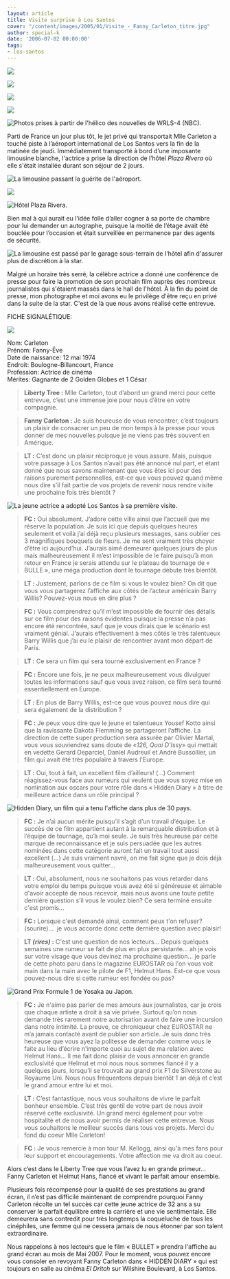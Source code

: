 ```yaml
---
layout: article
title: Visite surprise à Los Santos
cover: "/content/images/2005/01/Visite_-_Fanny_Carleton_titre.jpg"
author: special-k
date: '2006-07-02 00:00:00'
tags:
- los-santos
---
```


![](  /content/images/2005/01/Visite_-_aeroport_arrive.jpg)

![](  /content/images/2005/01/Visite_-_limo_autoroute.jpg)

![](  /content/images/2005/01/Visite_-_limo_downtown_1.jpg)

![](  /content/images/2005/01/Visite_-_limo_downtown_2.jpg)

![Photos prises à partir de l'hélico des nouvelles de WRLS-4 (NBC).](  /content/images/2005/01/Visite_-_limo_arrive_hotel.jpg)

Parti de France un jour plus tôt, le jet privé qui transportait Mlle Carleton a touché piste à l’aéroport international de Los Santos vers la fin de la matinée de jeudi. Immédiatement transporté à bord d’une imposante limousine blanche, l'actrice a prise la direction de l’hôtel _Plaza Rivera_ où elle s'était installée durant son séjour de 2 jours.

![La limousine passant la guérite de l'aéroport.](  /content/images/2005/01/Visite_-_limo_sortie_aeroport.jpg)

![](  /content/images/2005/01/Visite_-_hotel_plaza_rivera.jpg)

![Hôtel Plaza Rivera.](  /content/images/2005/01/Visite_-_hotel_balcon.jpg)

Bien mal à qui aurait eu l’idée folle d’aller cogner à sa porte de chambre pour lui demander un autographe, puisque la moitié de l’étage avait été bouclée pour l’occasion et était surveillée en permanence par des agents de sécurité.

![La limousine est passé par le garage sous-terrain de l'hôtel afin d'assurer plus de discrétion à la star.](  /content/images/2005/01/Visite_-_limo_hotel_garage_cam.jpg)

Malgré un horaire très serré, la célèbre actrice a donné une conférence de presse pour faire la promotion de son prochain film auprès des nombreux journalistes qui s'étaient massés dans le hall de l'hôtel. À la fin du point de presse, mon photographe et moi avons eu le privilège d'être reçu en privé dans la suite de la star. C'est de là que nous avons réalisé cette entrevue.

FICHE SIGNALÉTIQUE:

![](  /content/images/2005/01/Visite_-_Fanny_Carleton.jpg)

Nom: Carleton  
Prénom: Fanny-Êve  
Date de naissance: 12 mai 1974  
Endroit: Boulogne-Billancourt, France  
Profession: Actrice de cinéma  
Mérites: Gagnante de 2 Golden Globes et 1 César

> **Liberty Tree&nbsp;:** Mlle Carleton, tout d’abord un grand merci pour cette entrevue, c’est une immense joie pour nous d’être en votre compagnie.

> **Fanny Carleton :** Je suis heureuse de vous rencontrer, c’est toujours un plaisir de consacrer un peu de mon temps à la presse pour vous donner de mes nouvelles puisque je ne viens pas très souvent en Amérique.

> **LT&nbsp;:** C’est donc un plaisir réciproque je vous assure. Mais, puisque votre passage à Los Santos n’avait pas été annoncé nul part, et étant donné que nous savons maintenant que vous êtes ici pour des raisons purement personnelles, est-ce que vous pouvez quand même nous dire s’il fait partie de vos projets de revenir nous rendre visite une prochaine fois très bientôt ?

![La jeune actrice a adopté Los Santos à sa première visite.](  /content/images/2005/01/Visite_-_Fanny_balcon_hotel.jpg)

> **FC&nbsp;:** Oui absolument. J’adore cette ville ainsi que l’accueil que me réserve la population. Je suis ici que depuis quelques heures seulement et voilà j’ai déjà reçu plusieurs messages, sans oublier ces 3 magnifiques bouquets de fleurs. Je me sent vraiment très choyer d’être ici aujourd’hui. J’aurais aimé demeurer quelques jours de plus mais malheureusement il m’est impossible de le faire puisqu’à mon retour en France je serais attendu sur le plateau de tournage de « BULLE », une méga production dont le tournage débute très bientôt.

> **LT&nbsp;:** Justement, parlons de ce film si vous le voulez bien? On dit que vous vous partagerez l’affiche aux côtés de l’acteur américain Barry Willis? Pouvez-vous nous en dire plus ?

> **FC&nbsp;:** Vous comprendrez qu’il m’est impossible de fournir des détails sur ce film pour des raisons évidentes puisque la presse n’a pas encore été rencontrée, sauf que je vous dirais que le scénario est vraiment génial. J’aurais effectivement à mes côtés le très talentueux Barry Willis que j’ai eu le plaisir de rencontrer avant mon départ de Paris.

> **LT&nbsp;:** Ce sera un film qui sera tourné exclusivement en France ?

> **FC&nbsp;:** Encore une fois, je ne peux malheureusement vous divulguer toutes les informations sauf que vous avez raison, ce film sera tourné essentiellement en Europe.

> **LT&nbsp;:** En plus de Barry Willis, est-ce que vous pouvez nous dire qui sera également de la distribution ?

> **FC&nbsp;:** Je peux vous dire que le jeune et talentueux Yousef Kotto ainsi que la ravissante Dakota Flemming se partageront l’affiche. La direction de cette super production sera assurée par Olivier Martal, vous vous souviendrez sans doute de «_126, Quai D'Issy_» qui mettait en vedette Gerard Deparciel, Daniel Audreuil et André Bussollier, un film qui avait été très populaire à travers l'Europe.

> **LT&nbsp;:** Oui, tout à fait, un excellent film d’ailleurs! (...) Comment réagissez-vous face aux rumeurs qui veulent que vous soyez mise en nomination aux oscars pour votre rôle dans « Hidden Diary » à titre de meilleure actrice dans un rôle principal ?

![Hidden Diary, un film qui a tenu l'affiche dans plus de 30 pays.](  /content/images/2005/01/Visite_-_cinema_affiche.jpg)

> **FC&nbsp;:** Je n’ai aucun mérite puisqu’il s’agit d’un travail d’équipe. Le succès de ce film appartient autant à la remarquable distribution et à l’équipe de tournage, qu’à moi seule. Je suis très heureuse par cette marque de reconnaissance et je suis persuadée que les autres nominées dans cette catégorie auront fait un travail tout aussi excellent (...) Je suis vraiment navré, on me fait signe que je dois déjà malheureusement vous quitter...

> **LT&nbsp;:** Oui, absolument, nous ne souhaitons pas vous retarder dans votre emploi du temps puisque vous avez été si généreuse et aimable d'avoir accepté de nous recevoir, mais nous avons une toute petite dernière question s’il vous le voulez bien? Ce sera terminé ensuite c'est promis...

> **FC&nbsp;:** Lorsque c'est demandé ainsi, comment peux t'on refuser? (sourire)...&nbsp; je vous accorde donc cette dernière question avec plaisir!

> **LT&nbsp;_(rires)_ :** C'est une question de nos lecteurs... Depuis quelques semaines une rumeur se fait de plus en plus persistante... ah je vois sur votre visage que vous devinez ma prochaine question... je parle de cette photo paru dans le magazine EUROSTAR où l'on vous voit main dans la main avec le pilote de F1, Helmut Hans. Est-ce que vous pouvez-nous dire si cette rumeur est fondée ou pas?

![Grand Prix Formule 1 de Yosaka au Japon.](  /content/images/2005/01/Visite_-_F1_Helmut_Hans.jpg)

> **FC :** Je n'aime pas parler de mes amours aux journalistes, car je crois que chaque artiste a droit à sa vie privée. Surtout qu’on nous demande très rarement notre autorisation avant de faire une incursion dans notre intimité. La preuve, ce chroniqueur chez EUROSTAR ne m’a jamais contacté avant de publier son article. Je suis donc très heureuse que vous ayez la politesse de demander comme vous le faite au lieu d’écrire n’importe quoi au sujet de ma relation avec Helmut Hans... Il me fait donc plaisir de vous&nbsp;annoncer en grande exclusivité que Helmut et moi nous nous sommes fiancé il y a quelques jours, lorsqu’il se trouvait au grand prix F1 de Silverstone au Royaume Uni. Nous nous fréquentons depuis bientôt 1 an déjà et c’est le grand amour entre lui et moi.

> **LT&nbsp;:** C’est fantastique, nous vous souhaitons de vivre le parfait bonheur ensemble. C’est très gentil de votre part de nous avoir réservé cette exclusivité. Un grand merci également pour votre hospitalité et de nous avoir permis de réaliser cette entrevue. Nous vous souhaitons le meilleur succès dans tous vos projets. Merci du fond du coeur Mlle Carleton!

> **FC&nbsp;:** Je vous remercie à mon tour M. Kellogg, ainsi qu'à mes fans pour leur support et encouragements. Votre affection me va droit au coeur.

Alors c’est dans le Liberty Tree que vous l’avez lu en grande primeur... Fanny Carleton et Helmut Hans, fiancé et vivant le parfait amour ensemble.

Plusieurs fois récompensé pour la qualité de ses prestations au grand écran, il n’est pas difficile maintenant de comprendre pourquoi Fanny Carleton récolte un tel succès car cette jeune actrice de 32 ans a su conserver le parfait équilibre entre la carrière et une vie sentimentale. Elle demeurera sans contredit pour très longtemps la coqueluche de tous les cinéphiles, une femme qui ne cessera jamais de nous étonner par son talent extraordinaire.

Nous rappelons à nos lecteurs que le film « BULLET » prendra l'affiche au grand écran au mois de Mai 2007. Pour le moment, vous pouvez encore vous consoler en revoyant Fanny Carleton dans « HIDDEN DIARY » qui est toujours en salle au cinéma _El Dritch_ sur Wilshire Boulevard, à Los Santos.

<!--kg-card-end: markdown-->
